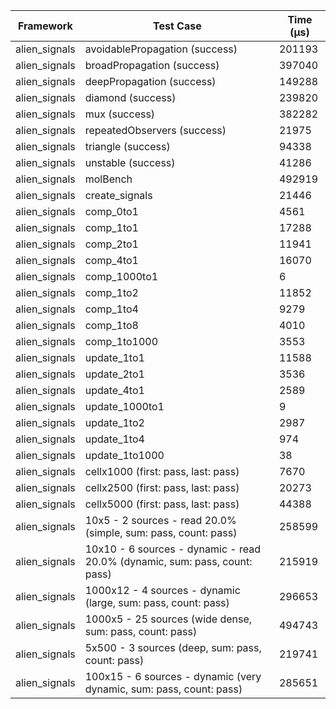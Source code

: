 | Framework | Test Case | Time (μs) |
| --- | --- | --- |
| alien_signals | avoidablePropagation (success) | 201193 |
| alien_signals | broadPropagation (success) | 397040 |
| alien_signals | deepPropagation (success) | 149288 |
| alien_signals | diamond (success) | 239820 |
| alien_signals | mux (success) | 382282 |
| alien_signals | repeatedObservers (success) | 21975 |
| alien_signals | triangle (success) | 94338 |
| alien_signals | unstable (success) | 41286 |
| alien_signals | molBench | 492919 |
| alien_signals | create_signals | 21446 |
| alien_signals | comp_0to1 | 4561 |
| alien_signals | comp_1to1 | 17288 |
| alien_signals | comp_2to1 | 11941 |
| alien_signals | comp_4to1 | 16070 |
| alien_signals | comp_1000to1 | 6 |
| alien_signals | comp_1to2 | 11852 |
| alien_signals | comp_1to4 | 9279 |
| alien_signals | comp_1to8 | 4010 |
| alien_signals | comp_1to1000 | 3553 |
| alien_signals | update_1to1 | 11588 |
| alien_signals | update_2to1 | 3536 |
| alien_signals | update_4to1 | 2589 |
| alien_signals | update_1000to1 | 9 |
| alien_signals | update_1to2 | 2987 |
| alien_signals | update_1to4 | 974 |
| alien_signals | update_1to1000 | 38 |
| alien_signals | cellx1000 (first: pass, last: pass) | 7670 |
| alien_signals | cellx2500 (first: pass, last: pass) | 20273 |
| alien_signals | cellx5000 (first: pass, last: pass) | 44388 |
| alien_signals | 10x5 - 2 sources - read 20.0% (simple, sum: pass, count: pass) | 258599 |
| alien_signals | 10x10 - 6 sources - dynamic - read 20.0% (dynamic, sum: pass, count: pass) | 215919 |
| alien_signals | 1000x12 - 4 sources - dynamic (large, sum: pass, count: pass) | 296653 |
| alien_signals | 1000x5 - 25 sources (wide dense, sum: pass, count: pass) | 494743 |
| alien_signals | 5x500 - 3 sources (deep, sum: pass, count: pass) | 219741 |
| alien_signals | 100x15 - 6 sources - dynamic (very dynamic, sum: pass, count: pass) | 285651 |
